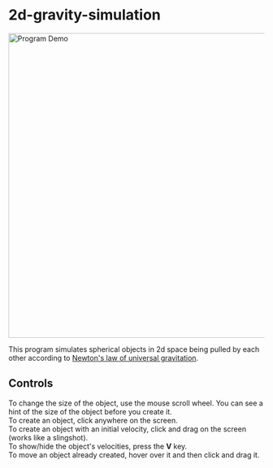 # 2d-gravity-simulation

<img src="Program_Demo.gif" width="600" alt="Program Demo">

This program simulates spherical objects in 2d space being pulled by each other according to [Newton's law of universal gravitation](https://en.wikipedia.org/wiki/Newton%27s_law_of_universal_gravitation).

## Controls
To change the size of the object, use the mouse scroll wheel. You can see a hint of the size of the object before you create it.\
To create an object, click anywhere on the screen.\
To create an object with an initial velocity, click and drag on the screen (works like a slingshot).\
To show/hide the object's velocities, press the **V** key.\
To move an object already created, hover over it and then click and drag it.
